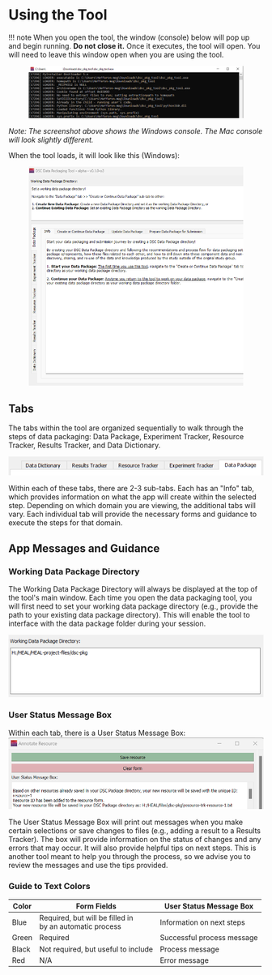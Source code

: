 # Using the Tool

!!! note 
    When you open the tool, the window (console) below will pop up and begin running. **Do not close it.** Once it executes, the tool will open. You will need to leave this window open when you are using the tool.
    <figure markdown>
    ![](../app-screenshots/exe-window.PNG)
        <figcaption></figcaption>
    </figure>
    *Note: The screenshot above shows the Windows console. The Mac console will look slightly different.*

When the tool loads, it will look like this (Windows):
    <figure markdown>
        ![](../app-screenshots/windows-gui.PNG)
        <figcaption></figcaption>
    </figure>


## Tabs

The tabs within the tool are organized sequentially to walk through the steps of data packaging: Data Package, Experiment Tracker, Resource Tracker, Results Tracker, and Data Dictionary.

![](../app-screenshots/main-tabs.PNG)

Within each of these tabs, there are 2-3 sub-tabs. Each has an "Info" tab, which provides information on what the app will create within the selected step. Depending on which domain you are viewing, the additional tabs will vary. Each individual tab will provide the necessary forms and guidance to execute the steps for that domain.

## App Messages and Guidance
### Working Data Package Directory
The Working Data Package Directory will always be displayed at the top of the tool's main window. Each time you open the data packaging tool, you will first need to set your working data package directory (e.g., provide the path to your existing data package directory). This will enable the tool to interface with the data package folder during your session.

![](../app-screenshots/work-dir-view.PNG)


### User Status Message Box

Within each tab, there is a User Status Message Box:
![](../app-screenshots/usmb-intro.PNG)

The User Status Message Box will print out messages when you make certain selections or save changes to files (e.g., adding a result to a Results Tracker). The box will provide information on the status of changes and any errors that may occur. It will also provide helpful tips on next steps. This is another tool meant to help you through the process, so we advise you to review the messages and use the tips provided.

### Guide to Text Colors

| Color   | Form Fields                         | User Status Message Box                   |
| ------- | ----------------------------------- | ----------------------------------------- |
| Blue | Required, but will be filled in <br>by an automatic process | Information on next steps |
| Green| Required | Successful process message |
| Black | Not required, but useful to include | Process message |
| Red | N/A | Error message |